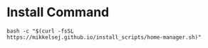 # Install Command

```
bash -c "$(curl -fsSL https://mikkelsej.github.io/install_scripts/home-manager.sh)"
```
